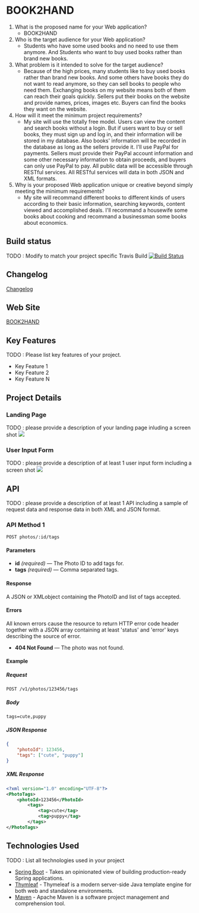 # BOOK2HAND

1. What is the proposed name for your Web application?
    - BOOK2HAND
2. Who is the target audience for your Web application?
    - Students who have some used books and no need to use them anymore. And Students who want to buy used books rather than brand new books.
3. What problem is it intended to solve for the target audience?
    - Because of the high prices, many students like to buy used books rather than brand new books. And some others have books they do not want to read anymore, so they can sell books to people who need them. Exchanging books on my website means both of them can reach their goals quickly. Sellers put their books on the website and provide names, prices, images etc. Buyers can find the books they want on the website.
4. How will it meet the minimum project requirements?
    - My site will use the totally free model. Users can view the content and search books without a login. But if users want to buy or sell books, they must sign up and log in, and their information will be stored in my database. Also books' information will be recorded in the database as long as the sellers provide it. I'll use PayPal for payments. Sellers must provide their PayPal account information and some other necessary information to obtain proceeds, and buyers can only use PayPal to pay. All public data will be accessible through RESTful services. All RESTful services will data in both JSON and XML formats. 
5. Why is your proposed Web application unique or creative beyond simply meeting the minimum requirements?
     - My site will recommand different books to different kinds of users according to their basic information, searching keywords, content viewed and accomplished deals. I'll recommand a housewife some books about cooking and recommand a businessman some books about economics.

## Build status

TODO : Modify to match your project specific Travis Build
[![Build Status](https://travis-ci.org/infsci2560sp17/full-stack-web-zhangchi940617.svg?branch=master)](https://travis-ci.org/infsci2560sp17/full-stack-web-zhangchi940617)


## Changelog

[Changelog](CHANGELOG.md)

## Web Site

[BOOK2HAND](https://secret-woodland-48637.herokuapp.com/)

## Key Features

TODO : Please list key features of your project.

* Key Feature 1
* Key Feature 2
* Key Feature N

## Project Details

### Landing Page

TODO : please provide a description of your landing page inluding a screen shot ![](https://.../image.JPG)

### User Input Form

TODO : please provide a description of at least 1 user input form including a screen shot ![](https://.../image.jpg)

## API

TODO : please provide a description of at least 1 API including a sample of request data and response data in both XML and JSON format.

### API Method 1

    POST photos/:id/tags

#### Parameters

- **id** _(required)_ — The Photo ID to add tags for.
- **tags** _(required)_ — Comma separated tags.

#### Response

A JSON or XMLobject containing the PhotoID and list of tags accepted.

#### Errors

All known errors cause the resource to return HTTP error code header together with a JSON array containing at least 'status' and 'error' keys describing the source of error.

- **404 Not Found** — The photo was not found.

#### Example

##### Request

    POST /v1/photos/123456/tags

##### Body

    tags=cute,puppy


##### JSON Response

```json
{
    "photoId": 123456,
    "tags": ["cute", "puppy"]
}
```

##### XML Response

```xml
<?xml version="1.0" encoding="UTF-8"?>
<PhotoTags>
    <photoId>123456</PhotoId>
        <tags>
            <tag>cute</tag>
            <tag>puppy</tag>
        </tags>
</PhotoTags>
```

## Technologies Used

TODO : List all technologies used in your project

- [Spring Boot](https://projects.spring.io/spring-boot/) - Takes an opinionated view of building production-ready Spring applications.
- [Thymleaf](http://www.thymeleaf.org/) - Thymeleaf is a modern server-side Java template engine for both web and standalone environments.
- [Maven](https://maven.apache.org/) - Apache Maven is a software project management and comprehension tool.